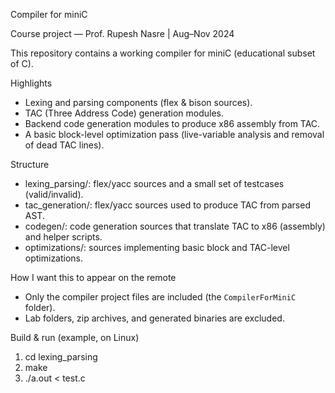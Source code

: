Compiler for miniC

Course project — Prof. Rupesh Nasre | Aug–Nov 2024

This repository contains a working compiler for miniC (educational subset of C).

Highlights
- Lexing and parsing components (flex & bison sources).
- TAC (Three Address Code) generation modules.
- Backend code generation modules to produce x86 assembly from TAC.
- A basic block-level optimization pass (live-variable analysis and removal of dead TAC lines).

Structure
- lexing_parsing/: flex/yacc sources and a small set of testcases (valid/invalid).
- tac_generation/: flex/yacc sources used to produce TAC from parsed AST.
- codegen/: code generation sources that translate TAC to x86 (assembly) and helper scripts.
- optimizations/: sources implementing basic block and TAC-level optimizations.

How I want this to appear on the remote
- Only the compiler project files are included (the `CompilerForMiniC` folder).
- Lab folders, zip archives, and generated binaries are excluded.

Build & run (example, on Linux)
1. cd lexing_parsing
2. make
3. ./a.out < test.c
